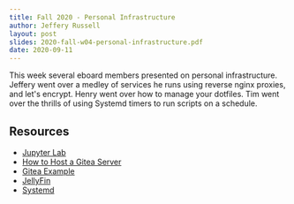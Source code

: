 ```yaml
---
title: Fall 2020 - Personal Infrastructure
author: Jeffery Russell
layout: post
slides: 2020-fall-w04-personal-infrastructure.pdf
date: 2020-09-11
---
```


This week several eboard members presented on personal infrastructure.
Jeffery went over a medley of services he runs using reverse nginx proxies, and let's encrypt.
Henry went over how to manage your dotfiles.
Tim went over the thrills of using Systemd timers to run scripts on a schedule.

## Resources

- [Jupyter Lab](https://jrtechs.net/open-source/jupyter-will-change-your-life)
- [How to Host a Gitea Server](https://jrtechs.net/open-source/hosting-your-own-gitea-server)
- [Gitea Example](https://git.jrtechs.net/jrtechs)
- [JellyFin](https://jellyfin.org/)
- [Systemd](https://wiki.archlinux.org/index.php/Systemd)
